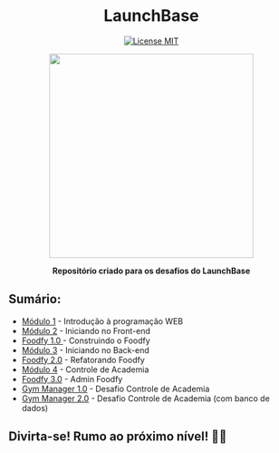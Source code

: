 <h1 align="center">
LaunchBase
</h1>

<p align="center">
  <a href="https://opensource.org/licenses/MIT">
    <img src="https://img.shields.io/badge/License-MIT-blue.svg" alt="License MIT">
  </a>
</p>

<p align="center">
  <img width="360" src="https://user-images.githubusercontent.com/48728541/84803421-5b6eb480-afd8-11ea-91ea-883c5ef9f2d1.png" />
</p>

<p align="center">
 <strong>Repositório criado para os desafios do LaunchBase</strong>
</p>

## Sumário:

- [Módulo 1](./Modulo1) - Introdução à programação WEB
- [Módulo 2](./Modulo2) - Iniciando no Front-end
- [Foodfy 1.0 ](./Foodfy1) - Construindo o Foodfy
- [Módulo 3](./Modulo3) - Iniciando no Back-end
- [Foodfy 2.0](./Foodfy2) - Refatorando Foodfy
- [Módulo 4](./Modulo4) - Controle de Academia
- [Foodfy 3.0](./Foodfy3) - Admin Foodfy
- [Gym Manager 1.0](./GymManager1) - Desafio Controle de Academia
- [Gym Manager 2.0](./GymManager2) - Desafio Controle de Academia (com banco de dados)


## Divirta-se! Rumo ao próximo nível! 🚀🚀
